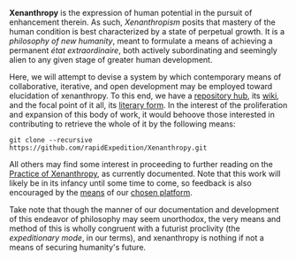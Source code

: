 **Xenanthropy** is the expression of human potential in the pursuit of enhancement therein.  As such, *Xenanthropism* posits that mastery of the human condition is best characterized by a state of perpetual growth.  It is a *philosophy of new humanity*, meant to formulate a means of achieving a permanent *état extraordinaire*, both actively subordinating and seemingly alien to any given stage of greater human development.

Here, we will attempt to devise a system by which contemporary means of collaborative, iterative, and open development may be employed toward elucidation of xenanthropy.  To this end, we have a [repository hub](https://github.com/rapidExpedition/Xenanthropy/), its [wiki](https://github.com/rapidExpedition/Xenanthropy/wiki), and the focal point of it all, its [literary form](https://www.gitbook.com/book/rapidexpedition/xenanthropy/details).  In the interest of the proliferation and expansion of this body of work, it would behoove those interested in contributing to retrieve the whole of it by the following means:

```git clone --recursive https://github.com/rapidExpedition/Xenanthropy.git```

All others may find some interest in proceeding to further reading on the [Practice of Xenanthropy](https://rapidexpedition.gitbooks.io/xenanthropy/content/inPractice.html), as currently documented.  Note that this work will likely be in its infancy until some time to come, so feedback is also encouraged by the [means](https://www.gitbook.com/blog/features/discussions) of our [chosen platform](https://www.gitbook.com/).

Take note that though the manner of our documentation and development of this endeavor of philosophy may seem unorthodox, the very means and method of this is wholly congruent with a futurist proclivity (the *expeditionary mode*, in our terms), and xenanthropy is nothing if not a means of securing humanity's future.

